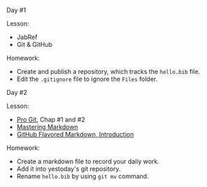 Day #1

Lesson:
- JabRef
- Git & GitHub

Homework:
- Create and publish a repository, which tracks the `hello.bib` file.
- Edit the `.gitignore` file to ignore the `Files` folder.



Day #2

Lesson:
- [Pro Git](https://git-scm.com/book/zh/v2), Chap #1 and #2
- [Mastering Markdown](https://guides.github.com/features/mastering-markdown/)
- [GitHub Flavored Markdown, Introduction](https://github.github.com/gfm/#introduction)

Homework:
- Create a markdown file to record your daily work.
- Add it into yestoday's git repository.
- Rename `hello.bib` by using `git mv` command.

  